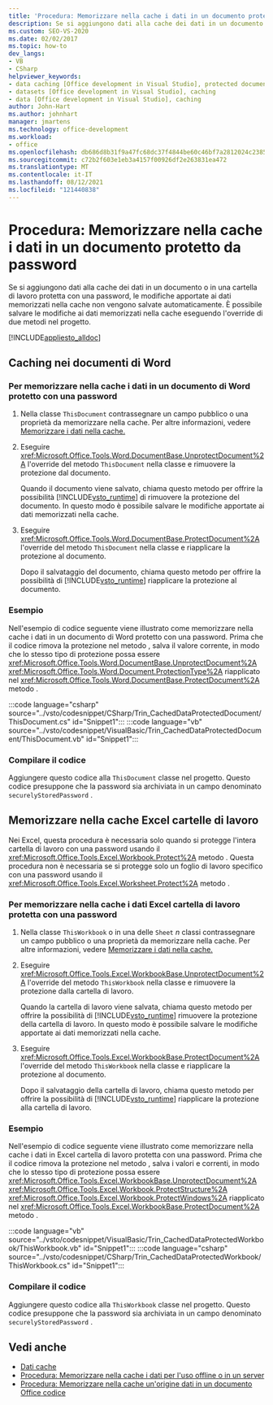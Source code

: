 ```yaml
---
title: 'Procedura: Memorizzare nella cache i dati in un documento protetto da password'
description: Se si aggiungono dati alla cache dei dati in un documento o in una cartella di lavoro protetta con una password, è possibile salvare le modifiche ai dati memorizzati nella cache eseguendo l'override di due metodi nel progetto.
ms.custom: SEO-VS-2020
ms.date: 02/02/2017
ms.topic: how-to
dev_langs:
- VB
- CSharp
helpviewer_keywords:
- data caching [Office development in Visual Studio], protected documents
- datasets [Office development in Visual Studio], caching
- data [Office development in Visual Studio], caching
author: John-Hart
ms.author: johnhart
manager: jmartens
ms.technology: office-development
ms.workload:
- office
ms.openlocfilehash: db686d8b31f9a47fc68dc37f4844be60c46bf7a2812024c2385c147d6f604610
ms.sourcegitcommit: c72b2f603e1eb3a4157f00926df2e263831ea472
ms.translationtype: MT
ms.contentlocale: it-IT
ms.lasthandoff: 08/12/2021
ms.locfileid: "121440838"
---
```

# <a name="how-to-cache-data-in-a-password-protected-document"></a>Procedura: Memorizzare nella cache i dati in un documento protetto da password
  Se si aggiungono dati alla cache dei dati in un documento o in una cartella di lavoro protetta con una password, le modifiche apportate ai dati memorizzati nella cache non vengono salvate automaticamente. È possibile salvare le modifiche ai dati memorizzati nella cache eseguendo l'override di due metodi nel progetto.

 [!INCLUDE[appliesto_alldoc](../vsto/includes/appliesto-alldoc-md.md)]

## <a name="caching-in-word-documents"></a>Caching nei documenti di Word

### <a name="to-cache-data-in-a-word-document-that-is-protected-with-a-password"></a>Per memorizzare nella cache i dati in un documento di Word protetto con una password

1. Nella classe `ThisDocument` contrassegnare un campo pubblico o una proprietà da memorizzare nella cache. Per altre informazioni, vedere [Memorizzare i dati nella cache.](../vsto/caching-data.md)

2. Eseguire <xref:Microsoft.Office.Tools.Word.DocumentBase.UnprotectDocument%2A> l'override del metodo `ThisDocument` nella classe e rimuovere la protezione dal documento.

     Quando il documento viene salvato, chiama questo metodo per offrire la possibilità [!INCLUDE[vsto_runtime](../vsto/includes/vsto-runtime-md.md)] di rimuovere la protezione del documento. In questo modo è possibile salvare le modifiche apportate ai dati memorizzati nella cache.

3. Eseguire <xref:Microsoft.Office.Tools.Word.DocumentBase.ProtectDocument%2A> l'override del metodo `ThisDocument` nella classe e riapplicare la protezione al documento.

     Dopo il salvataggio del documento, chiama questo metodo per offrire la possibilità di [!INCLUDE[vsto_runtime](../vsto/includes/vsto-runtime-md.md)] riapplicare la protezione al documento.

### <a name="example"></a>Esempio
 Nell'esempio di codice seguente viene illustrato come memorizzare nella cache i dati in un documento di Word protetto con una password. Prima che il codice rimova la protezione nel metodo , salva il valore corrente, in modo che lo stesso tipo di protezione possa essere <xref:Microsoft.Office.Tools.Word.DocumentBase.UnprotectDocument%2A> <xref:Microsoft.Office.Tools.Word.Document.ProtectionType%2A> riapplicato nel <xref:Microsoft.Office.Tools.Word.DocumentBase.ProtectDocument%2A> metodo .

 :::code language="csharp" source="../vsto/codesnippet/CSharp/Trin_CachedDataProtectedDocument/ThisDocument.cs" id="Snippet1":::
 :::code language="vb" source="../vsto/codesnippet/VisualBasic/Trin_CachedDataProtectedDocument/ThisDocument.vb" id="Snippet1":::

### <a name="compile-the-code"></a>Compilare il codice
 Aggiungere questo codice alla `ThisDocument` classe nel progetto. Questo codice presuppone che la password sia archiviata in un campo denominato `securelyStoredPassword` .

## <a name="cache-in-excel-workbooks"></a>Memorizzare nella cache Excel cartelle di lavoro
 Nei Excel, questa procedura è necessaria solo quando si protegge l'intera cartella di lavoro con una password usando il <xref:Microsoft.Office.Tools.Excel.Workbook.Protect%2A> metodo . Questa procedura non è necessaria se si protegge solo un foglio di lavoro specifico con una password usando il <xref:Microsoft.Office.Tools.Excel.Worksheet.Protect%2A> metodo .

### <a name="to-cache-data-in-an-excel-workbook-that-is-protected-with-a-password"></a>Per memorizzare nella cache i dati Excel cartella di lavoro protetta con una password

1. Nella classe `ThisWorkbook` o in una delle `Sheet` *n* classi contrassegnare un campo pubblico o una proprietà da memorizzare nella cache. Per altre informazioni, vedere [Memorizzare i dati nella cache.](../vsto/caching-data.md)

2. Eseguire <xref:Microsoft.Office.Tools.Excel.WorkbookBase.UnprotectDocument%2A> l'override del metodo `ThisWorkbook` nella classe e rimuovere la protezione dalla cartella di lavoro.

     Quando la cartella di lavoro viene salvata, chiama questo metodo per offrire la possibilità di [!INCLUDE[vsto_runtime](../vsto/includes/vsto-runtime-md.md)] rimuovere la protezione della cartella di lavoro. In questo modo è possibile salvare le modifiche apportate ai dati memorizzati nella cache.

3. Eseguire <xref:Microsoft.Office.Tools.Excel.WorkbookBase.ProtectDocument%2A> l'override del metodo `ThisWorkbook` nella classe e riapplicare la protezione al documento.

     Dopo il salvataggio della cartella di lavoro, chiama questo metodo per offrire la possibilità di [!INCLUDE[vsto_runtime](../vsto/includes/vsto-runtime-md.md)] riapplicare la protezione alla cartella di lavoro.

### <a name="example"></a>Esempio
 Nell'esempio di codice seguente viene illustrato come memorizzare nella cache i dati in Excel cartella di lavoro protetta con una password. Prima che il codice rimova la protezione nel metodo , salva i valori e correnti, in modo che lo stesso tipo di protezione possa essere <xref:Microsoft.Office.Tools.Excel.WorkbookBase.UnprotectDocument%2A> <xref:Microsoft.Office.Tools.Excel.Workbook.ProtectStructure%2A> <xref:Microsoft.Office.Tools.Excel.Workbook.ProtectWindows%2A> riapplicato nel <xref:Microsoft.Office.Tools.Excel.WorkbookBase.ProtectDocument%2A> metodo .

 :::code language="vb" source="../vsto/codesnippet/VisualBasic/Trin_CachedDataProtectedWorkbook/ThisWorkbook.vb" id="Snippet1":::
 :::code language="csharp" source="../vsto/codesnippet/CSharp/Trin_CachedDataProtectedWorkbook/ThisWorkbook.cs" id="Snippet1":::

### <a name="compile-the-code"></a>Compilare il codice
 Aggiungere questo codice alla `ThisWorkbook` classe nel progetto. Questo codice presuppone che la password sia archiviata in un campo denominato `securelyStoredPassword` .

## <a name="see-also"></a>Vedi anche
- [Dati cache](../vsto/caching-data.md)
- [Procedura: Memorizzare nella cache i dati per l'uso offline o in un server](../vsto/how-to-cache-data-for-use-offline-or-on-a-server.md)
- [Procedura: Memorizzare nella cache un'origine dati in un documento Office codice](../vsto/how-to-programmatically-cache-a-data-source-in-an-office-document.md)
